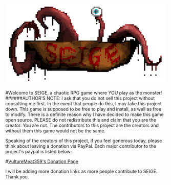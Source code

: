 ![alt text](https://github.com/VultureMeat359/SEIGE/blob/master/ReadMe%20Assets/README%20ART%20%231.png)


#Welcome to SEIGE, a chaotic RPG game where YOU play as the monster!
######AUTHOR'S NOTE:
I ask that you do not sell this project without consulting me first. In the event that people do this, I may take this project down. This game is supposed to be free to play and install, as well as free to modify. There is a definite reason why I have decided to make this game open source. PLEASE do not redistribute this and claim that you are the creator. You are not. The contributors to this project are the creators and without them this game would not be the same.

Speaking of the creators of this project, if you feel generous today, please think about leaving a donation via PayPal.
Each major contributor to the project's paypal is listed below:

#[VultureMeat359's Donation Page](https://www.paypal.com/cgi-bin/webscr?cmd=_donations&business=VANPNUCA36CEQ&currency_code=USD&source=url)

I will be adding more donation links as more people contribute to SEIGE.
Thank you.

